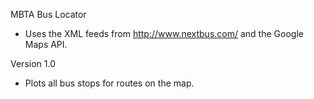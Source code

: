  MBTA Bus Locator
 - Uses the XML feeds from http://www.nextbus.com/ and the Google Maps API.
 
 Version 1.0
 - Plots all bus stops for routes on the map.